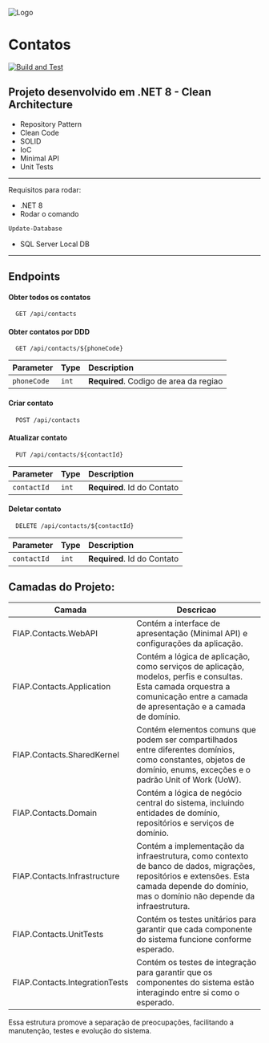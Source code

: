 
![Logo](https://sunsetti.com.br/wp-content/uploads/2020/08/06-parceiros-logo-fiap.png) 
# Contatos

[![Build and Test](https://github.com/BrSTurner/Contacts/actions/workflows/dotnet.yml/badge.svg)](https://github.com/BrSTurner/Contacts/actions/workflows/dotnet.yml)

Projeto desenvolvido em .NET 8 - Clean Architecture
-------------------------
- Repository Pattern
- Clean Code
- SOLID
- IoC
- Minimal API
- Unit Tests
-------------------------

Requisitos para rodar:
- .NET 8
- Rodar o comando
```bash
Update-Database
```
- SQL Server Local DB 
-------------------------




## Endpoints

#### Obter todos os contatos

```http
  GET /api/contacts
```

#### Obter contatos por DDD

```http
  GET /api/contacts/${phoneCode}
```

| Parameter | Type     | Description                       |
| :-------- | :------- | :-------------------------------- |
| `phoneCode`      | `int` | **Required**. Codigo de area da regiao |

#### Criar contato

```http
  POST /api/contacts
```

#### Atualizar contato

```http
  PUT /api/contacts/${contactId}
```
| Parameter | Type     | Description                       |
| :-------- | :------- | :-------------------------------- |
| `contactId`      | `int` | **Required**. Id do Contato |

#### Deletar contato

```http
  DELETE /api/contacts/${contactId}
```
| Parameter | Type     | Description                       |
| :-------- | :------- | :-------------------------------- |
| `contactId`      | `int` | **Required**. Id do Contato |


## Camadas do Projeto:

| Camada             | Descricao                                                                |
| ----------------- | ------------------------------------------------------------------ |
| FIAP.Contacts.WebAPI | Contém a interface de apresentação (Minimal API) e configurações da aplicação. |
| FIAP.Contacts.Application | Contém a lógica de aplicação, como serviços de aplicação, modelos, perfis e consultas. Esta camada orquestra a comunicação entre a camada de apresentação e a camada de domínio. |
| FIAP.Contacts.SharedKernel | Contém elementos comuns que podem ser compartilhados entre diferentes domínios, como constantes, objetos de domínio, enums, exceções e o padrão Unit of Work (UoW). |
| FIAP.Contacts.Domain | Contém a lógica de negócio central do sistema, incluindo entidades de domínio, repositórios e serviços de domínio.|
| FIAP.Contacts.Infrastructure | Contém a implementação da infraestrutura, como contexto de banco de dados, migrações, repositórios e extensões. Esta camada depende do domínio, mas o domínio não depende da infraestrutura. |
| FIAP.Contacts.UnitTests | Contém os testes unitários para garantir que cada componente do sistema funcione conforme esperado. |
| FIAP.Contacts.IntegrationTests | Contém os testes de integração para garantir que os componentes do sistema estão interagindo entre si como o esperado. |

Essa estrutura promove a separação de preocupações, facilitando a manutenção, testes e evolução do sistema.
